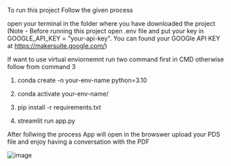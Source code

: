 To run this project Follow the given process

open your terminal in the folder where you have downloaded the project
  (Note - Before running this project open .env file and put your key in GOOGLE_API_KEY = "your-api-key". You can found your GOOGle API KEY at https://makersuite.google.com/)

If want to use virtual enviornemnt run two command first in CMD otherwise follow from command 3 

1. conda create -n your-env-name python=3.10
2. conda activate your-env-name/


3. pip install -r requirements.txt
4. streamlit run app.py

After follwing the process App will open in the browswer upload your PDS file and enjoy having a conversation with the PDF

![image](https://github.com/munneb10/Chat-with-multiple-PDF-s/assets/53348999/aa5b1555-ae89-432f-9a88-77237606dfaf)

